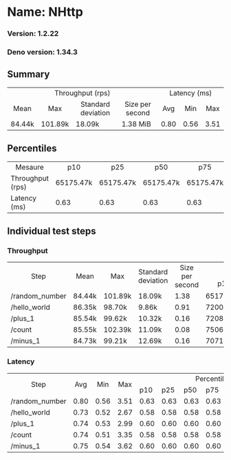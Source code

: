 # Name: NHttp 
  
  ### Version: 1.2.22
  ### Deno version: 1.34.3

## Summary
<table>
<tr>
    <td align="center" colspan="4">Throughput (rps)</td>
    <td align="center" colspan="3">Latency (ms)</td>
</tr>
<tr>
    <td align="center">Mean</td>
    <td align="center">Max</td>
    <td align="center">Standard deviation</td>
    <td align="center">Size per second</td>
    <td align="center">Avg</td>
    <td align="center">Min</td>
    <td align="center">Max</td>
</tr>
<tr>
    <td>84.44k</td>
    <td>101.89k</td>
    <td>18.09k</td>
    <td>1.38 MiB</td>
    <td>0.80</td>
    <td>0.56</td>
    <td>3.51</td>
</tr>
</table>

## Percentiles

<table>
<tr>
  <td align="center">Mesaure</td>
  <td align="center">p10</td>
  <td align="center">p25</td>
  <td align="center">p50</td>
  <td align="center">p75</td>
  <td align="center">p90</td>
  <td align="center">p95</td>
  <td align="center">p99</td>
</tr>
<tr>
  <td>Throughput (rps)</td>
  <td>65175.47k</td>
  <td>65175.47k</td>
  <td>65175.47k</td>
  <td>65175.47k</td>
  <td>94108.35k</td>
  <td>101890.94k</td>
  <td>101890.94k</td>
</tr>
<tr>
  <td>Latency (ms)</td>
  <td>0.63</td>
  <td>0.63</td>
  <td>0.63</td>
  <td>0.63</td>
  <td>1.11</td>
  <td>1.45</td>
  <td>2.59</td>
</tr>
</table>

## Individual test steps

### Throughput

<table>
<tr>
  <td align="center" rowspan="2">Step</td>
  <td align="center" rowspan="2">Mean</td>
  <td align="center" rowspan="2">Max</td>
  <td align="center" rowspan="2">Standard deviation</td>
  <td align="center" rowspan="2">Size per second</td>
  <td align="center" colspan="7">Percentiles</td>
</tr>
<tr>
  <!-- still Step -->
  <!-- still Mean -->
  <!-- still Max -->
  <!-- still Standard deviation -->
  <!-- still Size per second -->
  <td align="center">p10</td>
  <td align="center">p25</td>
  <td align="center">p50</td>
  <td align="center">p75</td>
  <td align="center">p90</td>
  <td align="center">p95</td>
  <td align="center">p99</td>
</tr>
<tr>
  <td>/random_number</td>
  <td>84.44k</td>
  <td>101.89k</td>
  <td>18.09k</td>
  <td>1.38</td>
  <td>65175.47k</td>
  <td>65175.47k</td>
  <td>65175.47k</td>
  <td>65175.47k</td>
  <td>94108.35k</td>
  <td>101890.94k</td>
  <td>101890.94k</td>
</tr><tr>
  <td>/hello_world</td>
  <td>86.35k</td>
  <td>98.70k</td>
  <td>9.86k</td>
  <td>0.91</td>
  <td>72000.08k</td>
  <td>72000.08k</td>
  <td>72000.08k</td>
  <td>72000.08k</td>
  <td>97215.19k</td>
  <td>98701.42k</td>
  <td>98701.42k</td>
</tr><tr>
  <td>/plus_1</td>
  <td>85.54k</td>
  <td>99.62k</td>
  <td>10.32k</td>
  <td>0.16</td>
  <td>72083.78k</td>
  <td>72083.78k</td>
  <td>72083.78k</td>
  <td>72083.78k</td>
  <td>94717.85k</td>
  <td>99615.63k</td>
  <td>99615.63k</td>
</tr><tr>
  <td>/count</td>
  <td>85.55k</td>
  <td>102.39k</td>
  <td>11.09k</td>
  <td>0.08</td>
  <td>75069.07k</td>
  <td>75069.07k</td>
  <td>75069.07k</td>
  <td>75069.07k</td>
  <td>96385.29k</td>
  <td>102385.73k</td>
  <td>102385.73k</td>
</tr><tr>
  <td>/minus_1</td>
  <td>84.73k</td>
  <td>99.21k</td>
  <td>12.69k</td>
  <td>0.16</td>
  <td>70714.31k</td>
  <td>70714.31k</td>
  <td>70714.31k</td>
  <td>70714.31k</td>
  <td>96401.26k</td>
  <td>99208.10k</td>
  <td>99208.10k</td>
</tr></table>

### Latency

<table>
<tr>
  <td align="center" rowspan="2">Step</td>
  <td align="center" rowspan="2">Avg</td>
  <td align="center" rowspan="2">Min</td>
  <td align="center" rowspan="2">Max</td>
  <td align="center" colspan="7">Percentiles</td>
</tr>
<tr>
  <!-- still Avg -->
  <!-- still Min -->
  <!-- still Max -->
  <td>p10</td>
  <td>p25</td>
  <td>p50</td>
  <td>p75</td>
  <td>p90</td>
  <td>p95</td>
  <td>p99</td>
</tr>
<tr>
  <td>/random_number</td>
  <td>0.80</td>
  <td>0.56</td>
  <td>3.51</td>
  <td>0.63</td>
  <td>0.63</td>
  <td>0.63</td>
  <td>0.63</td>
  <td>1.11</td>
  <td>1.45</td>
  <td>2.59</td>
</tr><tr>
  <td>/hello_world</td>
  <td>0.73</td>
  <td>0.52</td>
  <td>2.67</td>
  <td>0.58</td>
  <td>0.58</td>
  <td>0.58</td>
  <td>0.58</td>
  <td>0.95</td>
  <td>1.21</td>
  <td>1.80</td>
</tr><tr>
  <td>/plus_1</td>
  <td>0.74</td>
  <td>0.53</td>
  <td>2.99</td>
  <td>0.60</td>
  <td>0.60</td>
  <td>0.60</td>
  <td>0.60</td>
  <td>1.03</td>
  <td>1.26</td>
  <td>2.17</td>
</tr><tr>
  <td>/count</td>
  <td>0.74</td>
  <td>0.51</td>
  <td>3.35</td>
  <td>0.58</td>
  <td>0.58</td>
  <td>0.58</td>
  <td>0.58</td>
  <td>0.99</td>
  <td>1.32</td>
  <td>2.09</td>
</tr><tr>
  <td>/minus_1</td>
  <td>0.75</td>
  <td>0.54</td>
  <td>3.62</td>
  <td>0.60</td>
  <td>0.60</td>
  <td>0.60</td>
  <td>0.60</td>
  <td>1.07</td>
  <td>1.27</td>
  <td>1.86</td>
</tr></table>